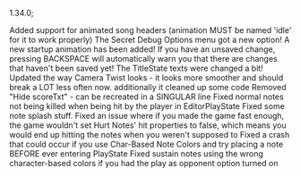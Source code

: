 1.34.0;

Added support for animated song headers (animation MUST be named 'idle' for it to work properly)
The Secret Debug Options menu got a new option!
A new startup animation has been added!
If you have an unsaved change, pressing BACKSPACE will automatically warn you that there are changes that haven't been saved yet!
The TitleState texts were changed a bit!
Updated the way Camera Twist looks - it looks more smoother and should break a LOT less often now. additionally it cleaned up some code
Removed "Hide scoreTxt" - can be recreated in a SINGULAR line
Fixed normal notes not being killed when being hit by the player in EditorPlayState
Fixed some note splash stuff.
Fixed an issue where if you made the game fast enough, the game wouldn't set Hurt Notes' hit properties to false, which means you would end up hitting the notes when you weren't supposed to
Fixed a crash that could occur if you use Char-Based Note Colors and try placing a note BEFORE ever entering PlayState
Fixed sustain notes using the wrong character-based colors if you had the play as opponent option turned on